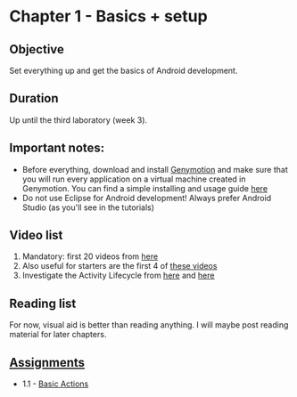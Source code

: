 # Chapter 1 - Basics + setup

## Objective
Set everything up and get the basics of Android development.

## Duration
Up until the third laboratory (week 3).

## Important notes:
- Before everything, download and install [Genymotion](https://www.genymotion.com/#!/download) and make sure that you will run every application on a virtual machine created in Genymotion. You can find a simple installing and usage guide [here](https://www.youtube.com/watch?v=eU75HgTwtJY)
- Do not use Eclipse for Android development! Always prefer Android Studio (as you'll see in the tutorials)

## Video list
1. Mandatory: first 20 videos from [here](https://www.youtube.com/watch?v=QAbQgLGKd3Y&list=PL6gx4Cwl9DGBsvRxJJOzG4r4k_zLKrnxl)
2. Also useful for starters are the first 4 of [these videos](https://www.youtube.com/watch?v=ObYbdoVV7Hg) 
3. Investigate the Activity Lifecycle from [here](https://www.youtube.com/watch?v=h69WDWZdqi4) and [here](https://www.youtube.com/watch?v=ooWKZgJnYVo) 

## Reading list
For now, visual aid is better than reading anything. I will maybe post reading material for later chapters.


## [Assignments](https://github.com/OOP-2015-Sem1/OOP-2015/tree/master/Android/Chapter%201%20-%20Basics%20%2B%20setup/Assignments)
- 1.1 - [Basic Actions](https://github.com/OOP-2015-Sem1/OOP-2015/blob/master/Android/Chapter%201%20-%20Basics%20%2B%20setup/Assignments/1.1%20-%20Basic%20actions.pdf)